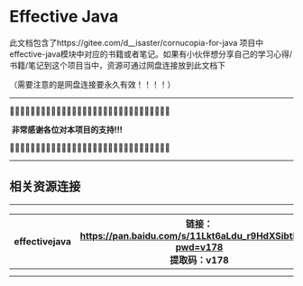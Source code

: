 

# Effective Java

此文档包含了https://gitee.com/d__isaster/cornucopia-for-java  项目中effective-java模块中对应的书籍或者笔记。如果有小伙伴想分享自己的学习心得/书籍/笔记到这个项目当中，资源可通过网盘连接放到此文档下

（需要注意的是网盘连接要永久有效！！！！）



------

🎑🎑🎑🎑🎑🎑🎑🎑🎑🎑🎑🎑🎑🎑🎑🎑🎑🎑🎑🎑🎑🎑🎑🎑🎑🎑🎑🎑🎑🎑🎑

​													**非常感谢各位对本项目的支持!!!**

🎑🎑🎑🎑🎑🎑🎑🎑🎑🎑🎑🎑🎑🎑🎑🎑🎑🎑🎑🎑🎑🎑🎑🎑🎑🎑🎑🎑🎑🎑🎑

------





## 相关资源连接

------

| effectivejava | 链接：https://pan.baidu.com/s/11Lkt6aLdu_r9HdXSibtMGg?pwd=v178 <br/>提取码：v178 |
| :-----------: | :----------------------------------------------------------: |
|               |                                                              |
|               |                                                              |

​												

